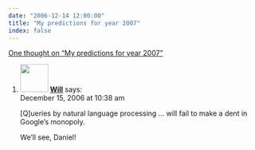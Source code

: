 ```yaml
---
date: "2006-12-14 12:00:00"
title: "My predictions for year 2007"
index: false
---
```


[One thought on &ldquo;My predictions for year 2007&rdquo;](/lemire/blog/2006/12-14-my-predictions-for-year-2007)

<ol class="comment-list">
<li id="comment-49067" class="comment even thread-even depth-1">
<div class="comment-author vcard">
<img alt src="https://secure.gravatar.com/avatar/4b85e6b127c527c8dcebe18d1c985e48?s=56&#038;d=mm&#038;r=g" srcset="https://secure.gravatar.com/avatar/4b85e6b127c527c8dcebe18d1c985e48?s=112&#038;d=mm&#038;r=g 2x" class="avatar avatar-56 photo" height="56" width="56" decoding="async" /> <b class="fn"><a href="http://www.entish.org" class="url" rel="ugc external nofollow">Will</a></b> <span class="says">says:</span> </div>
<div class="comment-metadata"><time datetime="2006-12-15T10:38:02+00:00">December 15, 2006 at 10:38 am</time></a> </div>
<div class="comment-content">
<p>[Q]ueries by natural language processing &#8230; will fail to make a dent in Google&rsquo;s monopoly.</p>
<p>We&rsquo;ll see, Daniel!</p>
</div>
</li>
</ol>
